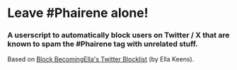# Leave #Phairene alone!
### A userscript to automatically block users on Twitter / X that are known to spam the #Phairene tag with unrelated stuff. 
Based on [Block BecomingElla's Twitter Blocklist](https://greasyfork.org/en/scripts/473768-block-becomingella-s-twitter-blocklist) (by Ella Keens).
